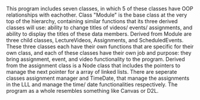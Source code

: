 This program includes seven classes, in which 5 of these classes have OOP relationships with eachother. Class "Module" is the base class at the very top of the hierarchy, containing similar functions that its three derived classes will use: ability to change titles of videos/ events/ assignments, and ability to display the titles of these data members. Derived from Module are three child classes, LectureVideos, Assignments, and ScheduledEvents. These three classes each have their own functions that are specific for their own class, and each of these classes have their own job and purpose: they bring assignment, event, and video functionality to the program. Derived from the assignment class is a Node class that includes the pointers to manage the next pointer for a array of linked lists. There are seperate classes assignment manager and TimeDate, that manage the assignments in the LLL and manage the time/ date functionalities respectively. The program as a whole resembles something like Canvas or D2L.

